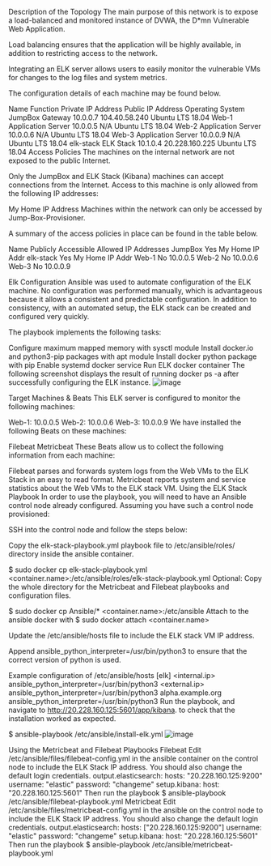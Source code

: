 Description of the Topology
The main purpose of this network is to expose a load-balanced and monitored instance of DVWA, the D*mn Vulnerable Web Application.

Load balancing ensures that the application will be highly available, in addition to restricting access to the network.

Integrating an ELK server allows users to easily monitor the vulnerable VMs for changes to the log files and system metrics.

The configuration details of each machine may be found below.

Name	Function	Private IP Address	Public IP Address	Operating System
JumpBox	Gateway	10.0.0.7	104.40.58.240	Ubuntu LTS 18.04
Web-1	Application Server	10.0.0.5	N/A	Ubuntu LTS 18.04
Web-2	Application Server	10.0.0.6	N/A	Ubuntu LTS 18.04
Web-3	Application Server	10.0.0.9	N/A	Ubuntu LTS 18.04
elk-stack	ELK Stack	10.1.0.4	20.228.160.225	Ubuntu LTS 18.04
Access Policies
The machines on the internal network are not exposed to the public Internet.

Only the JumpBox and ELK Stack (Kibana) machines can accept connections from the Internet. Access to this machine is only allowed from the following IP addresses:

My Home IP Address
Machines within the network can only be accessed by Jump-Box-Provisioner.

A summary of the access policies in place can be found in the table below.

Name	Publicly Accessible	Allowed IP Addresses
JumpBox	Yes	My Home IP Addr
elk-stack	Yes	My Home IP Addr
Web-1	No	10.0.0.5
Web-2	No	10.0.0.6
Web-3	No	10.0.0.9

Elk Configuration
Ansible was used to automate configuration of the ELK machine. No configuration was performed manually, which is advantageous because it allows a consistent and predictable configuration. In addition to consistency, with an automated setup, the ELK stack can be created and configured very quickly.

The playbook implements the following tasks:

Configure maximum mapped memory with sysctl module
Install docker.io and python3-pip packages with apt module
Install docker python package with pip
Enable systemd docker service
Run ELK docker container
The following screenshot displays the result of running docker ps -a after successfully configuring the ELK instance.
![image](https://user-images.githubusercontent.com/100797437/159628735-e3f0db4d-46e7-42e2-9626-c89810717472.png)

Target Machines & Beats
This ELK server is configured to monitor the following machines:

Web-1: 10.0.0.5
Web-2: 10.0.0.6
Web-3: 10.0.0.9
We have installed the following Beats on these machines:

Filebeat
Metricbeat
These Beats allow us to collect the following information from each machine:

Filebeat parses and forwards system logs from the Web VMs to the ELK Stack in an easy to read format.
Metricbeat reports system and service statistics about the Web VMs to the ELK stack VM.
Using the ELK Stack Playbook
In order to use the playbook, you will need to have an Ansible control node already configured. Assuming you have such a control node provisioned:

SSH into the control node and follow the steps below:

Copy the elk-stack-playbook.yml playbook file to /etc/ansible/roles/ directory inside the ansible container.

$ sudo docker cp elk-stack-playbook.yml <container.name>:/etc/ansible/roles/elk-stack-playbook.yml
Optional: Copy the whole directory for the Metricbeat and Filebeat playbooks and configuration files.

$ sudo docker cp Ansible/* <container.name>:/etc/ansible
Attach to the ansible docker with $ sudo docker attach <container.name>

Update the /etc/ansible/hosts file to include the ELK stack VM IP address.

Append ansible_python_interpreter=/usr/bin/python3 to ensure that the correct version of python is used.

Example configuration of /etc/ansible/hosts
[elk]
<internal.ip>      ansible_python_interpreter=/usr/bin/python3
<external.ip>      ansible_python_interpreter=/usr/bin/python3
alpha.example.org  ansible_python_interpreter=/usr/bin/python3
Run the playbook, and navigate to http://20.228.160.125:5601/app/kibana. to check that the installation worked as expected.

$ ansible-playbook /etc/ansible/install-elk.yml
![image](https://user-images.githubusercontent.com/100797437/159628983-b3b13621-d867-41bb-8ef7-19d8410fcaf3.png)

Using the Metricbeat and Filebeat Playbooks
Filebeat
Edit /etc/ansible/files/filebeat-config.yml in the ansible container on the control node to include the ELK Stack IP address. You should also change the default login credentials.
output.elasticsearch:
hosts: "20.228.160.125:9200"
username: "elastic"
password: "changeme"
setup.kibana:
host: "20.228.160.125:5601"
Then run the playbook
$ ansible-playbook /etc/ansible/filebeat-playbook.yml
Metricbeat
Edit /etc/ansible/files/metricbeat-config.yml in the ansible on the control node to include the ELK Stack IP address. You should also change the default login credentials.
output.elasticsearch:
hosts: ["20.228.160.125:9200"]
username: "elastic"
password: "changeme"
setup.kibana:
host: "20.228.160.125:5601"
Then run the playbook
$ ansible-playbook /etc/ansible/metricbeat-playbook.yml
